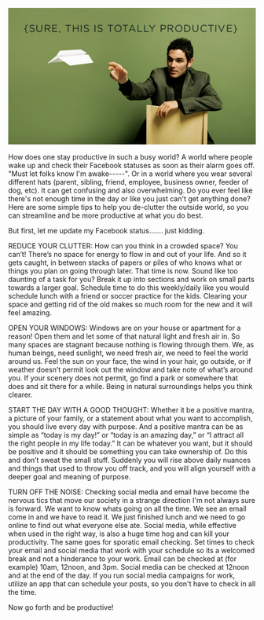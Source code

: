 ![img](assets/productivity.jpg)

How does one stay productive in such a busy world? A world where people wake up and check their Facebook statuses as soon as their alarm goes off. "Must let folks know I'm awake-----". Or in a world where you wear several different hats (parent, sibling, friend, employee, business owner, feeder of dog, etc). It can get confusing and also overwhelming. Do you ever feel like there's not enough time in the day or like you just can't get anything done? Here are some simple tips to help you de-clutter the outside world, so you can streamline and be more productive at what you do best.

But first, let me update my Facebook status....... just kidding.

REDUCE YOUR CLUTTER: How can you think in a crowded space? You can’t! There’s no space for energy to flow in and out of your life. And so it gets caught, in between stacks of papers or piles of who knows what or things you plan on going through later. That time is now. Sound like too daunting of a task for you? Break it up into sections and work on small parts towards a larger goal. Schedule time to do this weekly/daily like you would schedule lunch with a friend or soccer practice for the kids. Clearing your space and getting rid of the old makes so much room for the new and it will feel amazing.

OPEN YOUR WINDOWS: Windows are on your house or apartment for a reason! Open them and let some of that natural light and fresh air in. So many spaces are stagnant because nothing is flowing through them. We, as human beings, need sunlight, we need fresh air, we need to feel the world around us. Feel the sun on your face, the wind in your hair, go outside, or if weather doesn’t permit look out the window and take note of what’s around you. If your scenery does not permit, go find a park or somewhere that does and sit there for a while. Being in natural surroundings helps you think clearer.

START THE DAY WITH A GOOD THOUGHT: Whether it be a positive mantra, a picture of your family, or a statement about what you want to accomplish, you should live every day with purpose. And a positive mantra can be as simple as “today is my day!” or “today is an amazing day,” or “I attract all the right people in my life today.” It can be whatever you want, but it should be positive and it should be something you can take ownership of. Do this and don’t sweat the small stuff. Suddenly you will rise above daily nuances and things that used to throw you off track, and you will align yourself with a deeper goal and meaning of purpose.

TURN OFF THE NOISE: Checking social media and email have become the nervous tics that move our society in a strange direction I'm not always sure is forward. We want to know whats going on all the time. We see an email come in and we have to read it. We just finished lunch and we need to go online to find out what everyone else ate. Social media, while effective when used in the right way, is also a huge time hog and can kill your productivity. The same goes for sporatic email checking. Set times to check your email and social media that work with your schedule so its a welcomed break and not a hinderance to your work. Email can be checked at (for example) 10am, 12noon, and 3pm. Social media can be checked at 12noon and at the end of the day. If you run social media campaigns for work, utilize an app that can schedule your posts, so you don't have to check in all the time.

Now go forth and be productive!